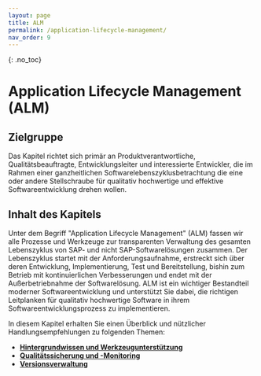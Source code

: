 ```yaml
---
layout: page
title: ALM
permalink: /application-lifecycle-management/
nav_order: 9
---
```


{: .no_toc}
# Application Lifecycle Management (ALM)

## Zielgruppe

Das Kapitel richtet sich primär an Produktverantwortliche, Qualitätsbeauftragte, Entwicklungsleiter und interessierte Entwickler, die im Rahmen einer ganzheitlichen Softwarelebenszyklusbetrachtung die eine oder andere Stellschraube für qualitativ hochwertige und effektive Softwareentwicklung drehen wollen.

## Inhalt des Kapitels

Unter dem Begriff "Application Lifecycle Management" (ALM) fassen wir alle Prozesse und Werkzeuge zur transparenten Verwaltung des gesamten Lebenszyklus von SAP- und nicht SAP-Softwarelösungen zusammen. Der Lebenszyklus startet mit der Anforderungsaufnahme, erstreckt sich über deren Entwicklung, Implementierung, Test und Bereitstellung, bishin zum Betrieb mit kontinuierlichen Verbesserungen und endet mit der Außerbetriebnahme der Softwarelösung. ALM ist ein wichtiger Bestandteil moderner Softwareentwicklung und unterstützt Sie dabei, die richtigen Leitplanken für qualitativ hochwertige Software in ihrem Softwareentwicklungsprozess zu implementieren.

In diesem Kapitel erhalten Sie einen Überblick und nützlicher Handlungsempfehlungen zu folgenden Themen:

- [**Hintergrundwissen und Werkzeugunterstützung**](/ABAP-Leitfaden/application-lifecycle-management/alm-general_information)
- [**Qualitätssicherung und -Monitoring**](/ABAP-Leitfaden/application-lifecycle-management/ensuring-quality)
- [**Versionsverwaltung**](/ABAP-Leitfaden/application-lifecycle-management/version-management)
